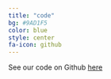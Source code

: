 ```yaml
---
title: "code"
bg: #9AD1F5
color: blue
style: center
fa-icon: github
---
```

See our code on Github [here](https://github.com/imatge-upc/speech2face/tree/master)
